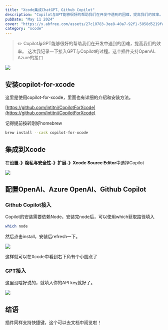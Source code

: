 ```yaml
---
title: "Xcode集成ChatGPT、Github Copilot"
description: "Copilot与GPT能够很好的帮助我们在开发中遇到的困难，提高我们的效率。 这次我记录一下接入GPT与Copilot的过程。这个插件支持OpenAI、Azure的接口"
pubDate: "May 11 2024"
cover: "https://x.abfree.com/assets/27c10783-3ee8-40a7-92f1-5058d5219fa1"
category: "xcode"
---
```


> ✏️ Copilot与GPT能够很好的帮助我们在开发中遇到的困难，提高我们的效率。
这次我记录一下接入GPT与Copilot的过程。这个插件支持OpenAI、Azure的接口

![](https://x.abfree.com/assets/27c10783-3ee8-40a7-92f1-5058d5219fa1)

## 安装copilot-for-xcode

这里是使用copilot-for-xcode，里面也有详细的介绍和安装方法。

[https://github.com/intitni/CopilotForXcode](https://github.com/intitni/CopilotForXcode)

记得提前按转刚好homebrew

```bash
brew install --cask copilot-for-xcode
```

## 集成到Xcode

在**设置-》隐私与安全性-》扩展-》Xcode Source Editor**中选择Copilot

![](https://x.abfree.com/assets/8402239f-44ff-4d42-86ce-91b7d1405365)

## 配置OpenAI、Azure OpenAI、Github Copilot

### Github Copilot接入

Copilot的安装需要依赖Node，安装完node后，可以使用which获取路径填入

```bash
which node
```

然后点击install，安装后refresh一下。

![](https://x.abfree.com/assets/8134d6f9-4eb8-4b12-b3aa-86e1a5c2df52)

这样就可以在Xcode中看到右下角有个小圆点了

### GPT接入

这里没啥好说的，就填入你的API key就好了。


![](https://x.abfree.com/assets/187da9f7-d7cb-4cae-bf93-946752a3b8ae)

## 结语

插件同样支持快捷键，这个可以去文档中阅览啦！